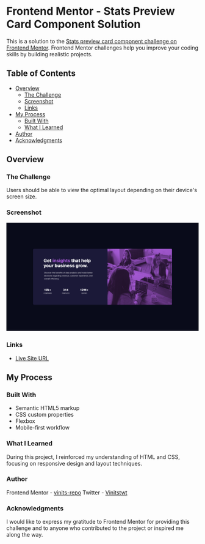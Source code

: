 # Frontend Mentor - Stats Preview Card Component Solution

This is a solution to the [Stats preview card component challenge on Frontend Mentor](https://www.frontendmentor.io/challenges/stats-preview-card-component-8JqbgoU62). Frontend Mentor challenges help you improve your coding skills by building realistic projects.

## Table of Contents

- [Overview](#overview)
  - [The Challenge](#the-challenge)
  - [Screenshot](#screenshot)
  - [Links](#links)
- [My Process](#my-process)
  - [Built With](#built-with)
  - [What I Learned](#what-i-learned)
- [Author](#author)
- [Acknowledgments](#acknowledgments)

## Overview

### The Challenge

Users should be able to view the optimal layout depending on their device's screen size.

### Screenshot

![Stats Preview Card](./screenshot.png)

### Links

- [Live Site URL](https://stats-preview-card-component-main-gamma-eight.vercel.app/)

## My Process

### Built With

- Semantic HTML5 markup
- CSS custom properties
- Flexbox
- Mobile-first workflow

### What I Learned

During this project, I reinforced my understanding of HTML and CSS, focusing on responsive design and layout techniques.

### Author
Frontend Mentor - [vinits-repo](https://www.frontendmentor.io/profile/vinits-repo)
Twitter - [Vinitstwt](https://twitter.com/Vinitstwt)

### Acknowledgments
I would like to express my gratitude to Frontend Mentor for providing this challenge and to anyone who contributed to the project or inspired me along the way.

